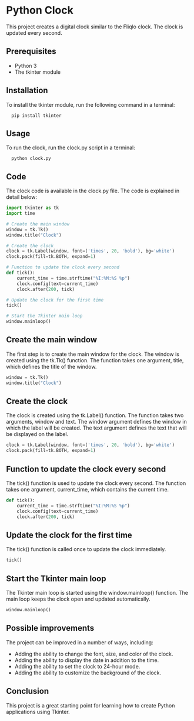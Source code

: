 <!---
# Clock

Elaboration of a clock similar to the one that we can see on Pinterest, named "Fliqlo", when your screen is unactive for a while.
--->

# Python Clock

This project creates a digital clock similar to the Fliqlo clock. The clock is updated every second.

##  Prerequisites

- Python 3
- The tkinter module

## Installation

To install the tkinter module, run the following command in a terminal:
```
  pip install tkinter
```
## Usage

To run the clock, run the clock.py script in a terminal:

```
  python clock.py
```

## Code

The clock code is available in the clock.py file. The code is explained in detail below:

```python
import tkinter as tk
import time

# Create the main window
window = tk.Tk()
window.title("Clock")

# Create the clock
clock = tk.Label(window, font=('times', 20, 'bold'), bg='white')
clock.pack(fill=tk.BOTH, expand=1)

# Function to update the clock every second
def tick():
    current_time = time.strftime("%I:%M:%S %p")
    clock.config(text=current_time)
    clock.after(200, tick)

# Update the clock for the first time
tick()

# Start the Tkinter main loop
window.mainloop()

```

## Create the main window

The first step is to create the main window for the clock. The window is created using the tk.Tk() function. The function takes one argument, title, which defines the title of the window.

````python
window = tk.Tk()
window.title("Clock")
````

## Create the clock

The clock is created using the tk.Label() function. The function takes two arguments, window and text. The window argument defines the window in which the label will be created. The text argument defines the text that will be displayed on the label.
````python
clock = tk.Label(window, font=('times', 20, 'bold'), bg='white')
clock.pack(fill=tk.BOTH, expand=1)
````

## Function to update the clock every second

The tick() function is used to update the clock every second. The function takes one argument, current_time, which contains the current time.

````python
def tick():
    current_time = time.strftime("%I:%M:%S %p")
    clock.config(text=current_time)
    clock.after(200, tick)
````

## Update the clock for the first time

The tick() function is called once to update the clock immediately.

````python
tick()
````

## Start the Tkinter main loop

The Tkinter main loop is started using the window.mainloop() function. The main loop keeps the clock open and updated automatically.

````python
window.mainloop()
````

## Possible improvements
The project can be improved in a number of ways, including:

- Adding the ability to change the font, size, and color of the clock.
- Adding the ability to display the date in addition to the time.
- Adding the ability to set the clock to 24-hour mode.
- Adding the ability to customize the background of the clock.

## Conclusion

This project is a great starting point for learning how to create Python applications using Tkinter.
